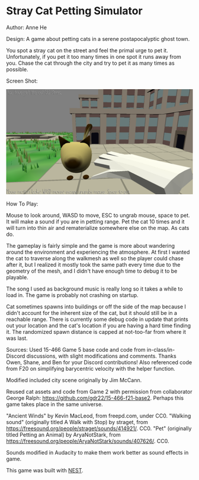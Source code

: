 # Stray Cat Petting Simulator

Author: Anne He

Design: A game about petting cats in a serene postapocalyptic ghost town.

You spot a stray cat on the street and feel the primal urge to pet it. Unfortunately, if you pet it too many times in one spot it runs away from you. Chase the cat through the city and try to pet it as many times as possible.

Screen Shot:

![Screen Shot](screenshot.png)

How To Play:

Mouse to look around, WASD to move, ESC to ungrab mouse, space to pet. It will make a sound if you are in petting range.
Pet the cat 10 times and it will turn into thin air and rematerialize somewhere else on the map. As cats do.

The gameplay is fairly simple and the game is more about wandering around the environment and experiencing the atmosphere. 
At first I wanted the cat to traverse along the walkmesh as well so the player could chase after it, but I realized it mostly took the same path every time due to the geometry of the mesh, and I didn't have enough time to debug it to be playable.

The song I used as background music is really long so it takes a while to load in. The game is probably not crashing on startup.

Cat sometimes spawns into buildings or off the side of the map because I didn't account for the inherent size of the cat,
but it should still be in a reachable range. There is currently some debug code in update that prints out your location and the cat's location if you are having a hard time finding it.
The randomized spawn distance is capped at not-too-far from where it was last.

Sources: Used 15-466 Game 5 base code and code from in-class/in-Discord discussions, with slight modifications and comments. 
Thanks Owen, Shane, and Ben for your Discord contributions! Also referenced code from F20 on simplifying barycentric velocity with the helper function.

Modified included city scene originally by Jim McCann.

Reused cat assets and code from Game 2 with permission from collaborator George Ralph: https://github.com/gdr22/15-466-f21-base2. 
Perhaps this game takes place in the same universe.

"Ancient Winds" by Kevin MacLeod, from freepd.com, under CC0.
"Walking sound" (originally titled A Walk with Stop) by straget, from https://freesound.org/people/straget/sounds/414921/. CC0.
"Pet" (originally titled Petting an Animal) by AryaNotStark, from https://freesound.org/people/AryaNotStark/sounds/407626/. CC0.

Sounds modified in Audacity to make them work better as sound effects in game.

This game was built with [NEST](NEST.md).

